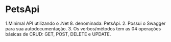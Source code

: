 # PetsApi
1.Minimal API utilizando o .Net 8. denominada: PetsApi. 2. Possui o Swagger para sua autodocumentação. 3. Os verbos/métodos tem as 04 operações básicas de CRUD: GET, POST, DELETE e UPDATE.
